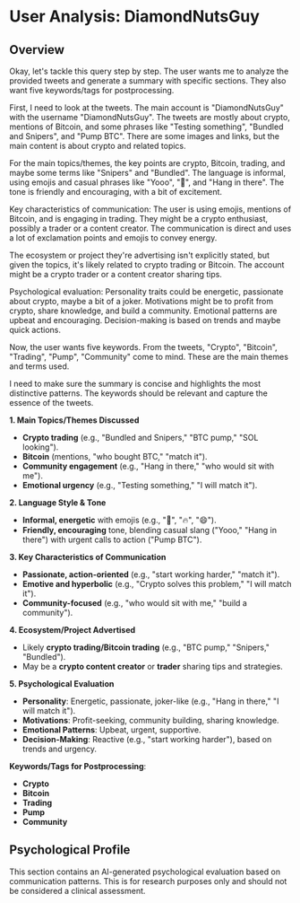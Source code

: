 # User Analysis: DiamondNutsGuy

## Overview

<think>
Okay, let's tackle this query step by step. The user wants me to analyze the provided tweets and generate a summary with specific sections. They also want five keywords/tags for postprocessing. 

First, I need to look at the tweets. The main account is "DiamondNutsGuy" with the username "DiamondNutsGuy". The tweets are mostly about crypto, mentions of Bitcoin, and some phrases like "Testing something", "Bundled and Snipers", and "Pump BTC". There are some images and links, but the main content is about crypto and related topics.

For the main topics/themes, the key points are crypto, Bitcoin, trading, and maybe some terms like "Snipers" and "Bundled". The language is informal, using emojis and casual phrases like "Yooo", "👀", and "Hang in there". The tone is friendly and encouraging, with a bit of excitement. 

Key characteristics of communication: The user is using emojis, mentions of Bitcoin, and is engaging in trading. They might be a crypto enthusiast, possibly a trader or a content creator. The communication is direct and uses a lot of exclamation points and emojis to convey energy.

The ecosystem or project they're advertising isn't explicitly stated, but given the topics, it's likely related to crypto trading or Bitcoin. The account might be a crypto trader or a content creator sharing tips.

Psychological evaluation: Personality traits could be energetic, passionate about crypto, maybe a bit of a joker. Motivations might be to profit from crypto, share knowledge, and build a community. Emotional patterns are upbeat and encouraging. Decision-making is based on trends and maybe quick actions.

Now, the user wants five keywords. From the tweets, "Crypto", "Bitcoin", "Trading", "Pump", "Community" come to mind. These are the main themes and terms used.

I need to make sure the summary is concise and highlights the most distinctive patterns. The keywords should be relevant and capture the essence of the tweets.
</think>

**1. Main Topics/Themes Discussed**  
- **Crypto trading** (e.g., "Bundled and Snipers," "BTC pump," "SOL looking").  
- **Bitcoin** (mentions, "who bought BTC," "match it").  
- **Community engagement** (e.g., "Hang in there," "who would sit with me").  
- **Emotional urgency** (e.g., "Testing something," "I will match it").  

**2. Language Style & Tone**  
- **Informal, energetic** with emojis (e.g., "👀", "🔥", "😄").  
- **Friendly, encouraging** tone, blending casual slang ("Yooo," "Hang in there") with urgent calls to action ("Pump BTC").  

**3. Key Characteristics of Communication**  
- **Passionate, action-oriented** (e.g., "start working harder," "match it").  
- **Emotive and hyperbolic** (e.g., "Crypto solves this problem," "I will match it").  
- **Community-focused** (e.g., "who would sit with me," "build a community").  

**4. Ecosystem/Project Advertised**  
- Likely **crypto trading/Bitcoin trading** (e.g., "BTC pump," "Snipers," "Bundled").  
- May be a **crypto content creator** or **trader** sharing tips and strategies.  

**5. Psychological Evaluation**  
- **Personality**: Energetic, passionate, joker-like (e.g., "Hang in there," "I will match it").  
- **Motivations**: Profit-seeking, community building, sharing knowledge.  
- **Emotional Patterns**: Upbeat, urgent, supportive.  
- **Decision-Making**: Reactive (e.g., "start working harder"), based on trends and urgency.  

**Keywords/Tags for Postprocessing**:  
- **Crypto**  
- **Bitcoin**  
- **Trading**  
- **Pump**  
- **Community**

## Psychological Profile

This section contains an AI-generated psychological evaluation based on communication patterns. This is for research purposes only and should not be considered a clinical assessment.